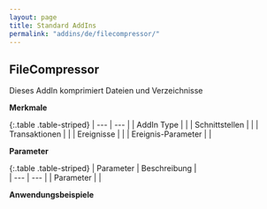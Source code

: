 ```yaml
---
layout: page
title: Standard AddIns
permalink: "addins/de/filecompressor/"
---
```


## FileCompressor

Dieses AddIn komprimiert Dateien und Verzeichnisse

__Merkmale__

{:.table .table-striped}
| --- | --- |
| AddIn Type |  |
| Schnittstellen |  |
| Transaktionen |  |
| Ereignisse |  |
| Ereignis-Parameter |  |


__Parameter__

{:.table .table-striped}
| Parameter | Beschreibung |                      
| --- | --- |
| Parameter |  |


__Anwendungsbeispiele__

